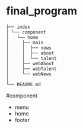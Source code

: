 # final_program
```
├── index
│ └── component
│   └── home
│     ├── main
│     │  ├── news
│     │  ├── about
│     │  └── talent
│     ├── webAbout
│     ├── webTalent
│     └── webNews
│
└── README.md
```

#component
- menu
- home
- footer